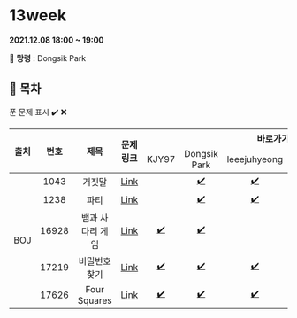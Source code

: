 # 13week

**2021.12.08 18:00 ~ 19:00**

:ghost: **망령** : Dongsik Park 

## :bookmark_tabs: 목차

푼 문제 표시 ✔️ ❌

<table>
    <thead align="center">
        <tr>
            <th rowspan ="2" >출처</th>
            <th rowspan ="2">번호</th>
            <th rowspan ="2">제목</th>
            <th rowspan ="2">문제링크</th>
            <th colspan ="5">바로가기</th>
        </tr>
         <tr>
            <td>KJY97</td>
            <td>Dongsik Park</td>
            <td>leeejuhyeong</td>
            <td>yunwonjeong</td>
            <td>ChaerinYu</td>
        </tr>
    </thead>
    <tbody  align="center">
    	<tr>
    		<td rowspan="5">BOJ</td>
    		<td>1043</td>
    		<td>거짓말</td>
    		<td><a href="https://www.acmicpc.net/problem/1043">Link</a></td>
            <td><a href=" "> </a></td>
            <td><a href="dongsiik/BOJ_1043.java">✔️ </a></td>
            <td><a href="leeejuhyeong/algo_1043_이주형.java">✔️ </a></td>
            <td><a href=" "> </a></td>
            <td><a href="chaerin/BOJ_1043.java">✔️ </a></td>
    	</tr>
    	<tr>
    		<td>1238</td>
    		<td>파티</td>
    		<td><a href="https://www.acmicpc.net/problem/1238">Link</a></td>
    		<td><a href=" "> </a></td>
            <td><a href="dongsiik/BOJ_1238.java">✔️ </a></td>
    		<td><a href="leeejuhyeong/algo_1238_이주형.java">✔️ </a></td>
    		<td><a href=" "> </a></td>
    		<td><a href=" "> </a></td>
    	</tr>
      <tr>
    		<td>16928</td>
    		<td>뱀과 사다리 게임</td>
    		<td><a href="https://www.acmicpc.net/problem/16928">Link</a></td>
    		<td><a href="KJY97/BOJ_16928.java">✔️</a></td>
            <td><a href="dongsiik/BOJ_16928.java">✔️ </a></td>
    		<td><a href=" "> </a></td>
    		<td><a href=""> </a></td>
            <td><a href="chaerin/BOJ_16982.java">✔️ </a></td>
    	</tr>
      <tr>
    		<td>17219</td>
    		<td>비밀번호 찾기</td>
    		<td><a href="https://www.acmicpc.net/problem/17219">Link</a></td>
    		<td><a href="KJY97/BOJ_17219.java">✔️</a></td>
            <td><a href="dongsiik/BOJ_17219.java">✔️ </a></td>
    		<td><a href="leeejuhyeong/algo_17219_이주형.java">✔️ </a></td>
    		<td><a href=" "> </a></td>
            <td><a href="chaerin/BOJ_17219_2.java">✔️ </a></td>
    	</tr>
      <tr>
    		<td>17626</td>
    		<td>Four Squares</td>
    		<td><a href="https://www.acmicpc.net/problem/17626">Link</a></td>
    		<td><a href="KJY97/BOJ_17626.java">✔️</a></td>
            <td><a href="dongsiik/BOJ_17626.java">✔️ </a></td>
    		<td><a href="leeejuhyeong/algo_17626_이주형.java">✔️ </a></td>
    		<td><a href=" "> </a></td>
            <td><a href="chaerin/BOJ_17626_2.java">✔️ </a></td>
    	</tr>
    </tbody>
</table>

